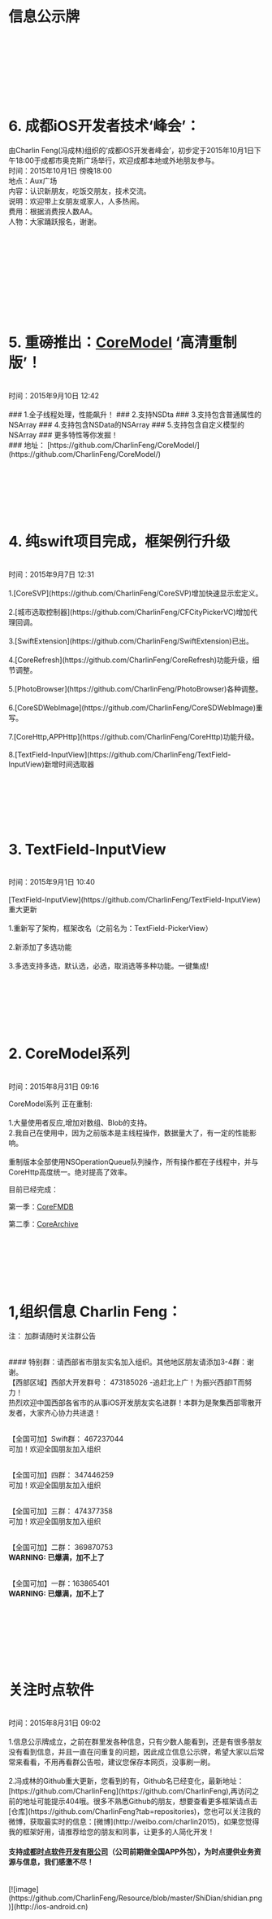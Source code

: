 

信息公示牌
=========

<br/><br/><br/><br/>
6. 成都iOS开发者技术‘峰会’：
=========

由Charlin Feng(冯成林)组织的‘成都iOS开发者峰会’，初步定于2015年10月1日下午18:00于成都市奥克斯广场举行，欢迎成都本地或外地朋友参与。<br/>
时间：2015年10月1日 傍晚18:00<br/>
地点：Aux广场<br/>
内容：认识新朋友，吃饭交朋友，技术交流。<br/>
说明：欢迎带上女朋友或家人，人多热闹。<br/>
费用：根据消费按人数AA。<br/>
人物：大家踊跃报名，谢谢。<br/>






<br/>




<br/><br/><br/><br/>
5. 重磅推出：[CoreModel](https://github.com/CharlinFeng/CoreModel/) ‘高清重制版’！
=========
<br/>
时间：2015年9月10日 12:42<br/><br/>
### 1.全子线程处理，性能飙升！
### 2.支持NSDta
### 3.支持包含普通属性的NSArray
### 4.支持包含NSData的NSArray
### 5.支持包含自定义模型的NSArray
### 更多特性等你发掘！
<br/>
### 地址： [https://github.com/CharlinFeng/CoreModel/](https://github.com/CharlinFeng/CoreModel/)




<br/><br/><br/>
4. 纯swift项目完成，框架例行升级
=========
<br/>
时间：2015年9月7日 12:31<br/><br/>
1.[CoreSVP](https://github.com/CharlinFeng/CoreSVP)增加快速显示宏定义。<br/><br/>
2.[城市选取控制器](https://github.com/CharlinFeng/CFCityPickerVC)增加代理回调。<br/><br/>
3.[SwiftExtension](https://github.com/CharlinFeng/SwiftExtension)已出。<br/><br/>
4.[CoreRefresh](https://github.com/CharlinFeng/CoreRefresh)功能升级，细节调整。<br/><br/>
5.[PhotoBrowser](https://github.com/CharlinFeng/PhotoBrowser)各种调整。<br/><br/>
6.[CoreSDWebImage](https://github.com/CharlinFeng/CoreSDWebImage)重写。<br/><br/>
7.[CoreHttp,APPHttp](https://github.com/CharlinFeng/CoreHttp)功能升级。<br/><br/>
8.[TextField-InputView](https://github.com/CharlinFeng/TextField-InputView)新增时间选取器

<br/><br/><br/>
3. TextField-InputView
=========
<br/>
时间：2015年9月1日 10:40<br/><br/>
[TextField-InputView](https://github.com/CharlinFeng/TextField-InputView) 重大更新<br/><br/>
1.重新写了架构，框架改名（之前名为：TextField-PickerView）<br/><br/>
2.新添加了多选功能<br/><br/>
3.多选支持多选，默认选，必选，取消选等多种功能。一键集成!




<br/><br/><br/>
2. CoreModel系列
=========

<br/>
时间：2015年8月31日 09:16<br/>

CoreModel系列 正在重制:<br/>
<br/>
1.大量使用者反应,增加对数组、Blob的支持。<br/>
2.我自己在使用中，因为之前版本是主线程操作，数据量大了，有一定的性能影响。<br/>
<br/>
重制版本全部使用NSOperationQueue队列操作，所有操作都在子线程中，并与CoreHttp高度统一。绝对提高了效率。<br/>

目前已经完成：<br/>

第一季：[CoreFMDB](https://github.com/nsdictionary/CoreFMDB) <br/>

第二季：[CoreArchive](https://github.com/nsdictionary/CoreArchive)<br/>






<br/><br/><br/>
1,组织信息 Charlin Feng：
===============

注： 加群请随时关注群公告

<br />
#### 特别群：请西部省市朋友实名加入组织。其他地区朋友请添加3-4群：谢谢。
<br />
【西部区域】西部大开发群号： 473185026  -追赶北上广！为振兴西部IT而努力！<br />
热烈欢迎中国西部各省市的从事iOS开发朋友实名进群！本群为是聚集西部零散开发者，大家齐心协力共进退！ <br /><br />


【全国可加】Swift群： 467237044<br />
可加！欢迎全国朋友加入组织 <br /><br />

【全国可加】四群： 347446259<br />
可加！欢迎全国朋友加入组织 <br /><br />

【全国可加】三群： 474377358<br />
可加！欢迎全国朋友加入组织 <br /><br />


【全国可加】二群： 369870753<br />
**WARNING: 已爆满，加不上了**<br /><br />

【全国可加】一群：163865401<br />
**WARNING: 已爆满，加不上了**<br /><br />


<br/><br/><br/>
关注时点软件
=========

<br/>
时间：2015年8月31日 09:02
<br/><br/>
1.信息公示牌成立，之前在群里发各种信息，只有少数人能看到，还是有很多朋友没有看到信息，并且一直在问重复的问题，因此成立信息公示牌，希望大家以后常常来看看，不用再看群公告啦，建议您保存本网页，没事刷一刷。<br/>

<br/>
2.冯成林的Github重大更新，您看到的有，Github名已经变化，最新地址：[https://github.com/CharlinFeng](https://github.com/CharlinFeng),再访问之前的地址可能提示404哦。很多不熟悉Github的朋友，想要查看更多框架请点击[仓库](https://github.com/CharlinFeng?tab=repositories)，您也可以关注我的微博，获取最实时的信息：[微博](http://weibo.com/charlin2015)，如果您觉得我的框架好用，请推荐给您的朋友和同事，让更多的人简化开发！<br/>

#### 支持[成都时点软件开发有限公司](http://ios-android.cn)（公司前期做全国APP外包），为时点提供业务资源与信息，我们感激不尽！
<br/>
[![image](https://github.com/CharlinFeng/Resource/blob/master/ShiDian/shidian.png)](http://ios-android.cn)<br/><br/>

